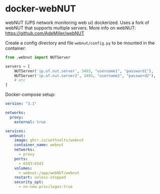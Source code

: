 # docker-webNUT

webNUT (UPS network monitoring web ui) dockerized. Uses a fork of webNUT that supports multiple servers. More info on webNUT: https://github.com/AdeMiller/webNUT

Create a config directory and file `webnut/config.py` to be mounted in the container:

```python
from .webnut import NUTServer

servers = [
    NUTServer('ip.of.nut.server', 3493, "username1", "password1"),
    NUTServer('ip.of.nut.server2', 3493, "username2", "password2"),
    # etc
]
```

Docker-compose setup:

```yaml
version: "3.1"

networks:
  proxy:
    external: true

services:
  webnut:
    image: ghcr.io/sethvoltz/webnut
    container_name: webnut
    networks:
      - proxy
    ports:
      - 6543:6543
    volumes:
      - webnut:/app/webNUT/webnut
    restart: unless-stopped
    security_opt:
      - no-new-privileges:true
```
